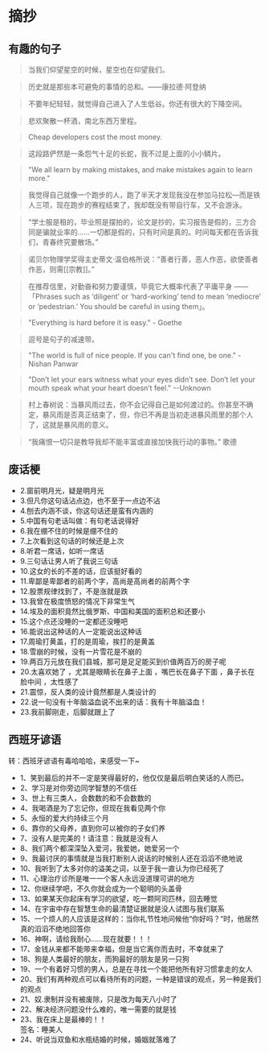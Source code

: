 # 摘抄

## 有趣的句子

> 当我们仰望星空的时候，星空也在仰望我们。  

> 历史就是那些本可避免的事情的总和。——康拉德·阿登纳  

> 不要年纪轻轻，就觉得自己进入了人生低谷。你还有很大的下降空间。  

> 悲欢聚散一杯酒，南北东西万里程。  

> Cheap developers cost the most money.  

> 这段路俨然是一条怨气十足的长蛇，我不过是上面的小小鳞片。  

> "We all learn by making mistakes, and make mistakes again to learn more."  

> 我觉得自己就像一个跑步的人，跑了半天才发现我没在参加马拉松—而是铁人三项，现在跑步的赛程结束了，我却既没有带自行车，又不会游泳。  

> “学士服是租的，毕业照是摆拍的，论文是抄的，实习报告是假的，三方合同是骗就业率的……一切都是假的，只有时间是真的。时间每天都在告诉我们，青春终究要散场。”  

> 诺贝尔物理学奖得主史蒂文·温伯格所说：“善者行善，恶人作恶，欲使善者作恶，则需[[宗教]]。”  

> 在推荐信里，对勤奋和努力要谨慎，毕竟它大概率代表了平庸平身 ——「Phrases such as ‘diligent’ or ‘hard-working’ tend to mean ‘mediocre’ or ‘pedestrian.’ You should be careful in using them」。  

> "Everything is hard before it is easy." - Goethe  

> 逗号是句子的减速带。  

> "The world is full of nice people. If you can't find one, be one." - Nishan Panwar  

> "Don’t let your ears witness what your eyes didn’t see. Don’t let your mouth speak what your heart doesn’t feel." --Unknown  

> 村上春树说：当暴风雨过去，你不会记得自己是如何渡过的。你甚至不确定，暴风雨是否真正结束了，但，你已不再是当初走进暴风雨里的那个人了，这就是暴风雨的意义。  

> “我痛恨一切只是教导我却不能丰富或直接加快我行动的事物。” 歌德  

## 废话梗

- 2.窗前明月光，疑是明月光  
- 3.但凡你这句话沾点边，也不至于一点边不沾  
- 4.刨去内涵不谈，你这句话还是蛮有内涵的  
- 5.中国有句老话叫做：有句老话说得好  
- 6.我在绷不住的时候是绷不住的  
- 7.上次看到这句话的时候还是上次  
- 8.听君一席话，如听一席话  
- 9.三句话让男人听了我说三句话  
- 10.这女的长的不差的话，应该挺好看的  
- 11.卑鄙是卑鄙者的前两个字，高尚是高尚者的前两个字  
- 12.股票规律找到了，不是涨就是跌  
- 13.我曾在极度愤怒的情况下非常生气  
- 14.埃及的面积竟然比俄罗斯、中国和美国的面积总和还要小  
- 15.这个点还没睡的一定都还没睡吧  
- 16.能说出这种话的人一定能说出这种话  
- 17.周瑜打黄盖，打的是周瑜，挨打的是黄盖  
- 18.雪崩的时候，没有一片雪花是不崩的  
- 19.两百万元放在我们县城，那可是足足能买到价值两百万的房子呢  
- 20.太喜欢她了 ，尤其是眼睛长在鼻子上面 ，嘴巴长在鼻子下面 ，鼻子长在脸中间 ，太性感了  
- 21.震惊，反人类的设计竟然都是人类设计的  
- 22.说一句没有十年脑溢血说不出来的话：我有十年脑溢血！  
- 23.我前脚刚走，后脚就跟上了  

## 西班牙谚语

转：西班牙谚语有毒哈哈哈，来感受一下~  

- 1、笑到最后的并不一定是笑得最好的，他仅仅是最后明白笑话的人而已。  
- 2、学习是对你旁边同学智慧的不信任  
- 3、世上有三类人，会数数的和不会数数的  
- 4、我喝酒是为了忘记你，但现在我看见两个你  
- 5、永恒的爱大约持续三个月  
- 6、靠你的父母养，直到你可以被你的子女们养  
- 7、没有人是完美的！请注意：我就是没有人  
- 8、我们两个都深深坠入爱河，我爱她，她爱另一个  
- 9、我最讨厌的事情就是当我打断别人说话的时候别人还在滔滔不绝地说  
- 10、我听到了太多对你的溢美之词，以至于我一直认为你已经死了  
- 11、心理治疗诊所是唯一一个客人永远没道理可讲的地方  
- 12、你继续学吧，不久你就会成为一个聪明的头盖骨  
- 13、如果某天你起床有学习的欲望，吃一颗阿司匹林，回去睡觉  
- 14、在宇宙中存在智慧生命的最清楚证据就是没人试图与我们联系  
- 15、一个烦人的人应该是这样的：当你礼节性地问候他“你好吗？“时，他居然真的滔滔不绝地回答你  
- 16、神啊，请给我耐心……现在就要！！！  
- 17、金钱从来都不能带来幸福，但是当它离你而去时，不幸就来了  
- 18、狗是人类最好的朋友，而狗最好的朋友是另一只狗  
- 19、一个有着好习惯的男人，总是在寻找一个能把他所有好习惯拿走的女人  
- 20、我们有两种观点可以看待所有的问题，一种是错误的观点，另一种是我们的观点  
- 21、奴.隶制并没有被废除，只是改为每天八小时了  
- 22、解决经济问题没什么难的，唯一需要的就是钱  
- 23、我在床上是最棒的！！  
  签名：睡美人  
- 24、听说当双鱼和水瓶结婚的时候，婚姻就落难了  